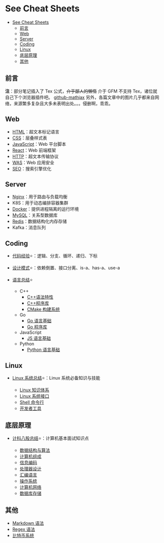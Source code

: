 # See Cheat Sheets

- [See Cheat Sheets](#see-cheat-sheets)
  - [前言](#前言)
  - [Web](#web)
  - [Server](#server)
  - [Coding](#coding)
  - [Linux](#linux)
  - [底层原理](#底层原理)
  - [其他](#其他)

## 前言

**注**：部分笔记插入了 Tex 公式，~~介于鄙人的懒惰~~ 介于 GFM 不支持 Tex，诸位就自己下个浏览器插件吧。
[github-mathjax](https://chrome.google.com/webstore/detail/mathjax-3-plugin-for-gith/peoghobgdhejhcmgoppjpjcidngdfkod/related?hl=en "如果从Web Store安装失败则尝试手动下载并安装其github源码")
另外，各篇文章中的图片几乎都来自网络，来源繁多复杂且大多未表明出处。。。侵删啊，乖乖。

## Web

- [HTML](html.md)：超文本标记语言
- [CSS](css.md)：层叠样式表
- [JavaScript](js.md)：Web 平台脚本
- [React](react.md)：Web 前端框架
- [HTTP](http.md)：超文本传输协议
- [WAS](security.md)：Web 应用安全
- [SEO](seo.md)：搜索引擎优化

## Server

- [Nginx](nginx.md)：用于路由与负载均衡
- K8S：用于动态编排容器集群
- [Docker](docker.md)：提供进程隔离的运行环境
- [MySQL](sql.md)：关系型数据库
- [Redis](redis.md)：数据结构化内存存储
- Kafka：消息队列

## Coding

- [代码经验](coding.md):star:：逻辑、分支、循环、递归、下标
- [设计模式](dspt.md):star:：依赖倒置、接口分离、is-a、has-a、use-a
- [语言总结](langsum.md):star:

  - C++
    - [C++语法特性](cpp.md)
    - [C++程序库](cppman.md)
    - [CMake 构建系统](cmake.md)
  - Go
    - [Go 语言基础](go.md)
    - [Go 程序库](goman.md)
  - JavaScript
    - [JS 语言基础](js.md)
  - Python
    - [Python 语言基础](python.md)

## Linux

- [Linux 系统总结](linuxsum.md):star:：Linux 系统必备知识与技能

  - [Linux 知识体系](linux.md)
  - [Linux 系统接口](apue.md)
  - [Shell 命令行](bash.md)
  - [开发者工具](devtool.md)

## 底层原理

- [计科八股总结](interview.md):star:：计算机基本面试知识点

  - [数据结构与算法](dsaa.md)
  - [计算机组成](bus.md)
  - [信息编码](code.md)
  - [处理器设计](cpu.md)
  - [汇编语言](asm.md)
  - [操作系统](os.md)
  - [计算机网络](network.md)
  - [数据库存储](innodb.md)

## 其他

- [Markdown 语法](markdown.md)
- [Regex 语法](regex.md)
- [比特币系统](bitcoin.md)
